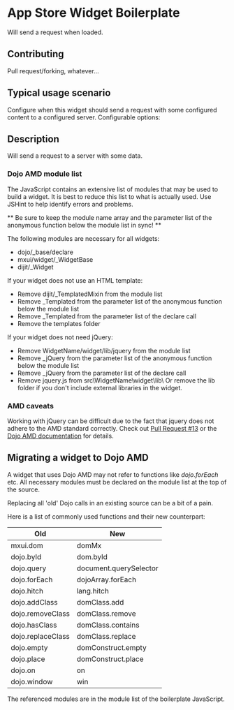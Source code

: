# App Store Widget Boilerplate

Will send a request when loaded.

## Contributing

Pull request/forking, whatever...

## Typical usage scenario

Configure when this widget should send a request with some configured content to a configured server.
Configurable options:


## Description

Will send a request to a server with some data.

### Dojo AMD module list

The JavaScript contains an extensive list of modules that may be used to build a
widget. It is best to reduce this list to what is actually used. Use JSHint to
help identify errors and problems.

** Be sure to keep the module name array and the parameter list of the anonymous
function below the module list in sync! **

The following modules are necessary for all widgets:
- dojo/_base/declare
- mxui/widget/_WidgetBase
- dijit/_Widget

If your widget does not use an HTML template:
- Remove dijit/_TemplatedMixin from the module list
- Remove _Templated from the parameter list of the anonymous function below the module list
- Remove _Templated from the parameter list of the declare call
- Remove the templates folder

If your widget does not need jQuery:
- Remove WidgetName/widget/lib/jquery from the module list
- Remove _jQuery from the parameter list of the anonymous function below the module list
- Remove _jQuery from the parameter list of the declare call
- Remove jquery.js from src\WidgetName\widget\lib\ Or remove the lib folder if you don't include external libraries in the widget.

### AMD caveats
Working with jQuery can be difficult due to the fact that jquery does not adhere to the AMD standard correctly. Check out [Pull Request #13](https://github.com/mendix/AppStoreWidgetBoilerplate/pull/13) or the [Dojo AMD documentation](http://dojotoolkit.org/documentation/tutorials/1.10/modules/index.html) for details.

## Migrating a widget to Dojo AMD

A widget that uses Dojo AMD may not refer to functions like *dojo.forEach* etc.
All necessary modules must be declared on the module list at the top of the source.

Replacing all 'old' Dojo calls in an existing source can be a bit of a pain.

Here is a list of commonly used functions and their new counterpart:

Old | New
---------- |----------
mxui.dom              | domMx
dojo.byId             | dom.byId
dojo.query            | document.querySelector
dojo.forEach          | dojoArray.forEach
dojo.hitch            | lang.hitch
dojo.addClass         | domClass.add
dojo.removeClass      | domClass.remove
dojo.hasClass         | domClass.contains
dojo.replaceClass     | domClass.replace
dojo.empty            | domConstruct.empty
dojo.place            | domConstruct.place
dojo.on               | on
dojo.window           | win

The referenced modules are in the module list of the boilerplate JavaScript.
